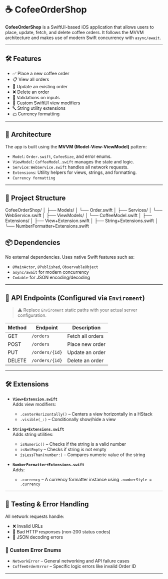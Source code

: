 # ☕️ CofeeOrderShop

**CofeeOrderShop** is a SwiftUI-based iOS application that allows users to place, update, fetch, and delete coffee orders. It follows the MVVM architecture and makes use of modern Swift concurrency with `async/await`.

---

## 🛠️ Features

- ✅ Place a new coffee order
- 📋 View all orders
- 🔄 Update an existing order
- ❌ Delete an order
- 🧪 Validations on inputs
- 🎨 Custom SwiftUI view modifiers
- 🔤 String utility extensions
- 💵 Currency formatting

---

## 🧱 Architecture

The app is built using the **MVVM (Model-View-ViewModel)** pattern:

- `Model`: `Order.swift`, `CofeeSize`, and error enums.
- `ViewModel`: `CoffeeModel.swift` manages the state and logic.
- `Service`: `WebService.swift` handles all network requests.
- `Extensions`: Utility helpers for views, strings, and formatting.
- `Currency formatting`

---

## 📁 Project Structure

CofeeOrderShop/
│
├── Models/
│   └── Order.swift
│
├── Services/
│   └── WebService.swift
│
├── ViewModels/
│   └── CoffeeModel.swift
│
├── Extensions/
│   ├── View+Extension.swift
│   ├── String+Extensions.swift
│   └── NumberFormatter+Extensions.swift


## 📦 Dependencies

No external dependencies. Uses native Swift features such as:

- `@MainActor`, `@Published`, `ObservableObject`
- `async/await` for modern concurrency
- `Codable` for JSON encoding/decoding

---

## 🚀 API Endpoints (Configured via `Enviroment`)

> ⚠️ Replace `Enviroment` static paths with your actual server configuration.

| Method | Endpoint          | Description           |
|--------|-------------------|-----------------------|
| GET    | `/orders`         | Fetch all orders      |
| POST   | `/orders`         | Place new order       |
| PUT    | `/orders/{id}`    | Update an order       |
| DELETE | `/orders/{id}`    | Delete an order       |

---

## 🛠️ Extensions

- **`View+Extension.swift`**  
  Adds view modifiers:
  - `.centerHorizontally()` – Centers a view horizontally in a HStack  
  - `.visible(_:)` – Conditionally show/hide a view

- **`String+Extensions.swift`**  
  Adds string utilities:
  - `isNumeric()` – Checks if the string is a valid number  
  - `isNotEmpty` – Checks if string is not empty  
  - `isLessThan(number:)` – Compares numeric value of the string

- **`NumberFormatter+Extensions.swift`**  
  Adds:
  - `.currency` – A currency formatter instance using `.numberStyle = .currency`

---

## 🧪 Testing & Error Handling

All network requests handle:

- ❌ Invalid URLs
- 🚫 Bad HTTP responses (non-200 status codes)
- 🧨 JSON decoding errors

### 🧱 Custom Error Enums

- `NetworkError` – General networking and API failure cases
- `CoffeeOrderError` – Specific logic errors like invalid Order ID

---
